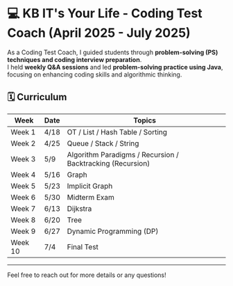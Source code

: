# 💻 KB IT's Your Life - Coding Test Coach (April 2025 - July 2025)

As a Coding Test Coach, I guided students through **problem-solving (PS) techniques and coding interview preparation**.  
I held **weekly Q&A sessions** and led **problem-solving practice using Java**, focusing on enhancing coding skills and algorithmic thinking.  


## 🗓️ **Curriculum**
| Week      | Date   | Topics                                 |
|----------|--------|----------------------------------------|
| Week 1   | 4/18   | OT / List / Hash Table / Sorting         |
| Week 2   | 4/25   | Queue / Stack / String                   |
| Week 3   | 5/9    | Algorithm Paradigms / Recursion / Backtracking (Recursion) |
| Week 4   | 5/16   | Graph                                   |
| Week 5   | 5/23   | Implicit Graph                          |
| Week 6   | 5/30   | Midterm Exam                            |
| Week 7   | 6/13   | Dijkstra                                |
| Week 8   | 6/20   | Tree                                    |
| Week 9   | 6/27   | Dynamic Programming (DP)                 |
| Week 10  | 7/4    | Final Test                              |

---

Feel free to reach out for more details or any questions!
